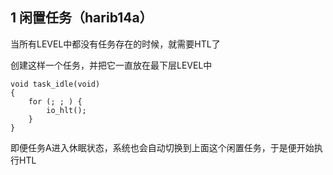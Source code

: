 ## 1 闲置任务（harib14a）

当所有LEVEL中都没有任务存在的时候，就需要HTL了

创建这样一个任务，并把它一直放在最下层LEVEL中

```
void task_idle(void)
{
    for (; ; ) {
        io_hlt();
    }
}
```

即便任务A进入休眠状态，系统也会自动切换到上面这个闲置任务，于是便开始执行HTL

